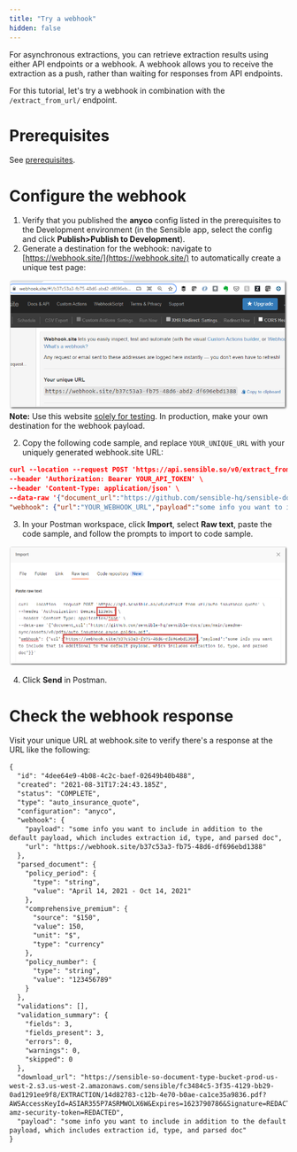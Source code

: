 ```yaml
---
title: "Try a webhook"
hidden: false
---
```


For asynchronous extractions, you can retrieve extraction results using either API endpoints or a webhook. A webhook allows you to receive the extraction as a push, rather than waiting for responses from API endpoints. 

For this tutorial, let's try a webhook in combination with the `/extract_from_url/` endpoint.

Prerequisites
====

See [prerequisites](doc:api-tutorial#prerequisites). 


Configure the webhook
====

1. Verify that you published the **anyco** config listed in the prerequisites to the Development environment (in the Sensible app, select the config and click **Publish>Publish to Development**).
1. Generate a destination for the webhook: navigate to [https://webhook.site/](https://webhook.site/) to automatically create a unique test page:

  ![Click to enlarge](https://raw.githubusercontent.com/sensible-hq/sensible-docs/main/readme-sync/assets/v0/images/final/api_quickstart_webhook_1.png)
**Note:** Use this website [solely for testing](https://webhook.site/terms). In production, make your own destination for the webhook payload.

2. Copy the following code sample, and replace `YOUR_UNIQUE_URL` with your uniquely generated webhook.site URL:

```json
curl --location --request POST 'https://api.sensible.so/v0/extract_from_url/auto_insurance_quote?environment=development' \
--header 'Authorization: Bearer YOUR_API_TOKEN' \
--header 'Content-Type: application/json' \
--data-raw '{"document_url":"https://github.com/sensible-hq/sensible-docs/raw/main/readme-sync/assets/v0/pdfs/auto_insurance_anyco.pdf",
"webhook": {"url":"YOUR_WEBHOOK_URL","payload":"some info you want to include in addition to the default payload, which includes extraction id, type, and parsed doc"}}'
```

3. In your Postman workspace, click **Import**, select **Raw text**, paste the code sample, and follow the prompts to import to code sample.

   

  ![Click to enlarge](https://raw.githubusercontent.com/sensible-hq/sensible-docs/main/readme-sync/assets/v0/images/final/api_quickstart_webhook_2.png)

4. Click **Send** in Postman.

Check the webhook response
====

Visit your unique URL at webhook.site to verify there's a response at the URL like the following: 

```
{
  "id": "4dee64e9-4b08-4c2c-baef-02649b40b488",
  "created": "2021-08-31T17:24:43.185Z",
  "status": "COMPLETE",
  "type": "auto_insurance_quote",
  "configuration": "anyco",
  "webhook": {
    "payload": "some info you want to include in addition to the default payload, which includes extraction id, type, and parsed doc",
    "url": "https://webhook.site/b37c53a3-fb75-48d6-df696ebd1388"
  },
  "parsed_document": {
    "policy_period": {
      "type": "string",
      "value": "April 14, 2021 - Oct 14, 2021"
    },
    "comprehensive_premium": {
      "source": "$150",
      "value": 150,
      "unit": "$",
      "type": "currency"
    },
    "policy_number": {
      "type": "string",
      "value": "123456789"
    }
  },
  "validations": [],
  "validation_summary": {
    "fields": 3,
    "fields_present": 3,
    "errors": 0,
    "warnings": 0,
    "skipped": 0
  },
  "download_url": "https://sensible-so-document-type-bucket-prod-us-west-2.s3.us-west-2.amazonaws.com/sensible/fc3484c5-3f35-4129-bb29-0ad1291ee9f8/EXTRACTION/14d82783-c12b-4e70-b0ae-ca1ce35a9836.pdf?AWSAccessKeyId=ASIAR355P7ASRMWOLX6W&Expires=1623790786&Signature=REDACTED-amz-security-token=REDACTED",
  "payload": "some info you want to include in addition to the default payload, which includes extraction id, type, and parsed doc"
}
```

